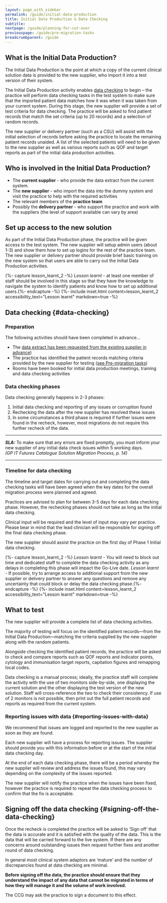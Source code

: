 ```yaml
---
layout: page_with_sidebar
permalink: /guide/initial-data-production
title: Initial Data Production & Data Checking
subtitle: 
nextpage: /guide/planning-for-cut-over
previouspage: /guide/pre-migration-tasks
breadcrumbparent: /guide
---
```


## What is the Initial Data Production?

The Initial Data Production is the point at which a copy of the current clinical solution data is provided to the new supplier, who import it into a test version of their system.

The Initial Data Production activity enables [data checking](#data-checking) to begin – the practice will perform data checking tasks in the test system to make sure that the imported patient data matches how it was when it was taken from your current system. 
During this stage, the new supplier will provide a set of test criteria for data checking. The practice will be asked to find patient records that match the set criteria (up to 20 records) and a selection of random records. 

The new supplier or delivery partner (such as a CSU) will assist with the initial selection of records before asking the practice to locate the remaining patient records unaided. A list of the selected patients will need to be given to the new supplier as well as various reports such as QOF and target reports as part of the initial data production activities. 

## Who is involved in the Initial Data Production?

* The **current supplier** - who provide the data extract from the current system.
* The **new supplier** - who import the data into the dummy system and visit the practice to help with the required activities
* The relevant members of the **practice team**
* Possibly the **delivery partner** - who support the practice and work with the suppliers (the level of support available can vary by area)

## Set up access to the new solution

As part of the Initial Data Production phase, the practice will be given access to the test system. The new supplier will setup admin users (about 1-3) and show them how to set up logins for the rest of the practice team.
The new supplier or delivery partner should provide brief basic training on the new system so that users are able to carry out the Initial Data Production activities.

{%- capture lesson_learnt_2 -%}
*Lesson learnt* - at least one member of staff should be involved in this stage so that they have the knowledge to navigate the system to identify patients and know how to set up additional users.{%- endcapture -%} 
{%- include inset.html content=lesson_learnt_2 accessibility_text="Lesson learnt" markdown=true -%}

## Data checking {#data-checking}

### Preparation

The following activities should have been completed in advance…

* The [data extract has been requested from the existing supplier in advance](/prm-practice-migration/guide/get-started#request-data-extract))
* The practice has identified the patient records matching criteria provided by the new supplier for testing  ([see Pre-migration tasks](/prm-practice-migration/guide/pre-migration-tasks#data-checking-prep))
* Rooms have been booked for initial data production meetings, training and data checking activities

### Data checking phases

Data checking generally happens in 2-3 phases:

1. Initial data checking and reporting of any issues or corruption found
2. Rechecking the data after the new supplier has resolved these issues
3. In some circumstances a third phase is required if further issues were found in the recheck, however, most migrations do not require this further recheck of the data.


* * * 
**_SLA:_** To make sure that any errors are fixed promptly, you must inform your new supplier of any initial data check issues within 5 working days.<br><em>(GP IT Futures Catalogue Solution Migration Process, p. 14)</em>
* * *
<!-- [UPLIFT] added approximate reference to the Step 9 SLA from Ancillary Document p. 14 -->

### Timeline for data checking

The timeline and target dates for carrying out and completing the data checking tasks will have been agreed when the key dates for the overall migration process were planned and agreed.

Practices are advised to plan for between 3-5 days for each data checking phase. However, the rechecking phases should not take as long as the initial data checking.

Clinical input will be required and the level of input may vary per practice. Please bear in mind that the lead clinician will be responsible for signing off the final data checking phase.

The new supplier should assist the practice on the first day of Phase 1 Initial data checking.

{%- capture lesson_learnt_2 -%}
*Lesson learnt* - You will need to block out time and dedicated staff to complete the data checking activity as any delays in completing this phase will impact the Go-Live date.
*Lesson learnt* - If possible, try to arrange access to additional support from the new supplier or delivery partner to answer any questions and remove any uncertainty that could block or delay the data checking phase.{%- endcapture -%}
{%- include inset.html content=lesson_learnt_2 accessibility_text="Lesson learnt" markdown=true -%}

## What to test

The new supplier will provide a complete list of data checking activities.

The majority of testing will focus on the identified patient records—from the Initial Data Production—matching the criteria supplied by the new supplier along with the random patients.

Alongside checking the identified patient records, the practice will be asked to check and compare reports such as QOF reports and indicator points, cytology and immunisation target reports, capitation figures and remapping local codes.

Data checking is a manual process; ideally, the practice staff will complete the activity with the use of two monitors side-by-side, one displaying the current solution and the other displaying the test version of the new solution. Staff will cross-reference the two to check their consistency. If use of 2 monitors is not possible, then print out the full patient records and reports as required from the current system.

### Reporting issues with data {#reporting-issues-with-data}

We recommend that issues are logged and reported to the new supplier as soon as they are found.

Each new supplier will have a process for reporting issues. The supplier should provide you with this information before or at the start of the initial data checking day.

At the end of each data checking phase, there will be a period whereby the new supplier will review and address the issues found, this may vary depending on the complexity of the issues reported.

The new supplier will notify the practice when the issues have been fixed, however the practice is required to repeat the data checking process to confirm that the fix is acceptable.

## Signing off the data checking {#signing-off-the-data-checking}

Once the recheck is completed the practice will be asked to ‘Sign off’ that the data is accurate and it is satisfied with the quality of the data. This is the data that will be carried forward to the live system. If there are any concerns around outstanding issues then request further fixes and another round of data checking. 

In general most clinical system adaptors are ‘mature’ and the number of discrepancies found at data checking are minimal. 

**Before signing off the data, the practice should ensure that they understand the impact of any data that cannot be migrated in terms of how they will manage it and the volume of work involved.**

The CCG may ask the practice to sign a document to this effect.

